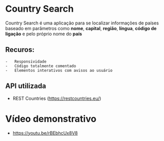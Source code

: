 # Country Search

Country Search é uma aplicação para se localizar informações de países baseado em parâmetros como **nome**, **capital**, **região**, **língua**, **código de ligação** e pelo próprio nome do **país**

## Recuros:
	-	Responsividade
	-	Código totalmente comentado
	-	Elementos interativos com avisos ao usuário

## API utilizada
- REST Countries (https://restcountries.eu/)

# Vídeo demonstrativo
- https://youtu.be/rBEbhcUx8V8